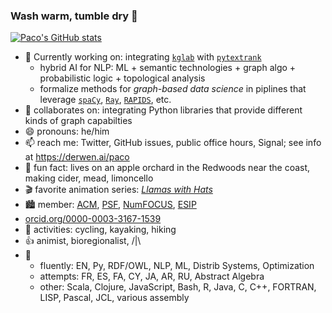 ### Wash warm, tumble dry 👋

[![Paco's GitHub stats](https://github-readme-stats.vercel.app/api?username=ceteri)](https://github.com/anuraghazra/github-readme-stats)

- 🔭 Currently working on: integrating [`kglab`](https://github.com/DerwenAI/kglab) with [`pytextrank`](https://github.com/DerwenAI/pytextrank)
  - hybrid AI for NLP: ML + semantic technologies + graph algo + probabilistic logic + topological analysis
  - formalize methods for *graph-based data science* in piplines that leverage [`spaCy`](https://spacy.io/), [`Ray`](https://ray.io/), [`RAPIDS`](https://rapids.ai/), etc.
- 🙌 collaborates on: integrating Python libraries that provide different kinds of graph capabilties
- 😄 pronouns: he/him
- 📫 reach me: Twitter, GitHub issues, public office hours, Signal; see info at <https://derwen.ai/paco>
- 🌳 fun fact: lives on an apple orchard in the Redwoods near the coast, making cider, mead, limoncello
- 🎬 favorite animation series: [*Llamas with Hats*](https://youtu.be/jJOwdrTA8Gw)
- :cityscape: member: [ACM](https://member.acm.org/~paconathan), [PSF](https://www.python.org/users/pacoid/), [NumFOCUS](https://numfocus.org/), [ESIP](https://www.esipfed.org/)
- [orcid.org/0000-0003-3167-1539](https://orcid.org/0000-0003-3167-1539)
- 🚴 activities: cycling, kayaking, hiking
- 👍 animist, bioregionalist, /|\
- 💬
  - fluently: EN, Py, RDF/OWL, NLP, ML, Distrib Systems, Optimization
  - attempts: FR, ES, FA, CY, JA, AR, RU, Abstract Algebra
  - other: Scala, Clojure, JavaScript, Bash, R, Java, C, C++, FORTRAN, LISP, Pascal, JCL, various assembly
